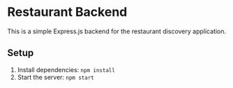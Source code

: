 
# Restaurant Backend
This is a simple Express.js backend for the restaurant discovery application.

## Setup
1. Install dependencies: `npm install`
2. Start the server: `npm start`
